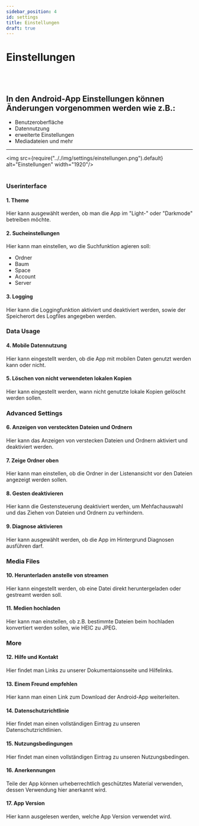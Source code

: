```yaml
---
sidebar_position: 4
id: settings
title: Einstellungen
draft: true
---
```


# Einstellungen
<br/><br/>

## In den Android-App Einstellungen können Änderungen vorgenommen werden wie z.B.:
- Benutzeroberfläche
- Datennutzung
- erweiterte Einstellungen
- Mediadateien
und mehr

---

<img src={require(".././img/settings/einstellungen.png").default} alt="Einstellungen" width="1920"/>
<br/><br/>

### Userinterface

#### 1. Theme
Hier kann ausgewählt werden, ob man die App im "Light-" oder "Darkmode" betreiben möchte.

#### 2. Sucheinstellungen
Hier kann man einstellen, wo die Suchfunktion agieren soll:
- Ordner
- Baum
- Space
- Account
- Server 

#### 3. Logging
Hier kann die Loggingfunktion aktiviert und deaktiviert werden, sowie der Speicherort des Logfiles angegeben werden.

### Data Usage

#### 4. Mobile Datennutzung
Hier kann eingestellt werden, ob die App mit mobilen Daten genutzt werden kann oder nicht.

#### 5. Löschen von nicht verwendeten lokalen Kopien
Hier kann eingestellt werden, wann nicht genutzte lokale Kopien gelöscht werden sollen.

### Advanced Settings

#### 6. Anzeigen von versteckten Dateien und Ordnern
Hier kann das Anzeigen von verstecken Dateien und Ordnern aktiviert und deaktiviert werden.

#### 7. Zeige Ordner oben
Hier kann man einstellen, ob die Ordner in der Listenansicht vor den Dateien angezeigt werden sollen.

#### 8. Gesten deaktivieren
Hier kann die Gestensteuerung deaktiviert werden, um Mehfachauswahl und das Ziehen von Dateien und Ordnern zu verhindern.

#### 9. Diagnose aktivieren
Hier kann ausgewählt werden, ob die App im Hintergrund Diagnosen ausführen darf.

### Media Files

#### 10. Herunterladen anstelle von streamen
Hier kann eingestellt werden, ob eine Datei direkt heruntergeladen oder gestreamt werden soll.

#### 11. Medien hochladen
Hier kann man einstellen, ob z.B. bestimmte Dateien beim hochladen konvertiert werden sollen, wie HEIC zu JPEG.

### More

#### 12. Hilfe und Kontakt
Hier findet man Links zu unserer Dokumentaionsseite und Hilfelinks.

#### 13. Einem Freund empfehlen
Hier kann man einen Link zum Download der Android-App weiterleiten.

#### 14. Datenschutzrichtlinie
Hier findet man einen vollständigen Eintrag zu unseren Datenschutzrichtlinien.

#### 15. Nutzungsbedingungen
Hier findet man einen vollständigen Eintrag zu unseren Nutzungsbedingen.

#### 16. Anerkennungen
Teile der App können urheberrechtlich geschütztes Material verwenden, dessen Verwendung hier anerkannt wird.

#### 17. App Version
Hier kann ausgelesen werden, welche App Version verwendet wird.